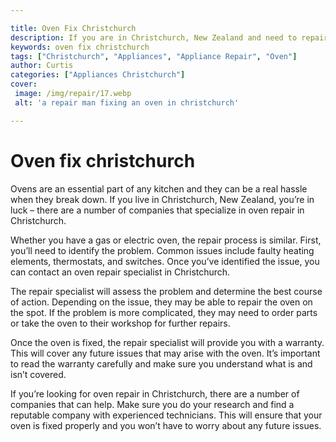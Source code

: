 ```yaml
---

title: Oven Fix Christchurch
description: If you are in Christchurch, New Zealand and need to repair your oven, this post offers a list of companies specialized in oven repair in the area, so read on to learn more!
keywords: oven fix christchurch
tags: ["Christchurch", "Appliances", "Appliance Repair", "Oven"]
author: Curtis
categories: ["Appliances Christchurch"]
cover: 
 image: /img/repair/17.webp
 alt: 'a repair man fixing an oven in christchurch'

---
```


# Oven fix christchurch

Ovens are an essential part of any kitchen and they can be a real hassle when they break down. If you live in Christchurch, New Zealand, you’re in luck – there are a number of companies that specialize in oven repair in Christchurch.

Whether you have a gas or electric oven, the repair process is similar. First, you’ll need to identify the problem. Common issues include faulty heating elements, thermostats, and switches. Once you’ve identified the issue, you can contact an oven repair specialist in Christchurch.

The repair specialist will assess the problem and determine the best course of action. Depending on the issue, they may be able to repair the oven on the spot. If the problem is more complicated, they may need to order parts or take the oven to their workshop for further repairs.

Once the oven is fixed, the repair specialist will provide you with a warranty. This will cover any future issues that may arise with the oven. It’s important to read the warranty carefully and make sure you understand what is and isn’t covered.

If you’re looking for oven repair in Christchurch, there are a number of companies that can help. Make sure you do your research and find a reputable company with experienced technicians. This will ensure that your oven is fixed properly and you won’t have to worry about any future issues.